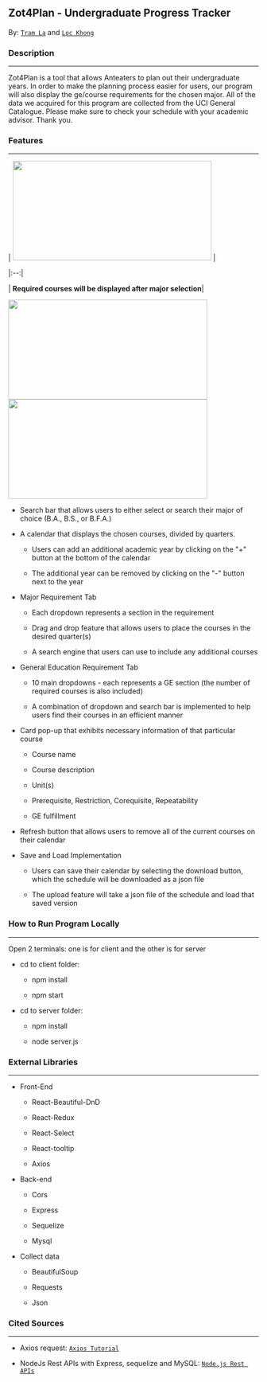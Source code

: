 ## **Zot4Plan - Undergraduate Progress Tracker**

By: [`Tram La`](https://www.linkedin.com/in/tram-la-680417200/) and [`Loc Khong`](https://www.linkedin.com/in/lockhong/)

### **Description**

---

Zot4Plan is a tool that allows Anteaters to plan out their undergraduate years. In order to make the planning process easier for users, our program will also display the ge/course requirements for the chosen major. All of the data we acquired for this program are collected from the UCI General Catalogue. Please make sure to check your schedule with your academic advisor. Thank you.


### **Features**

---


| <img src="https://media.giphy.com/media/rGVGxC1VKgIVSUtSlA/giphy.gif" width="400" height="200" /> |

|:--:|

| <b>Required courses will be displayed after major selection</b>|

<img src="https://media.giphy.com/media/rJWU8FL63vdU6KNBHN/giphy.gif" width="400" height="200" /> 

<img src="https://media.giphy.com/media/dT5pf9N0ZV7yTfUxje/giphy.gif" width="400" height="200" />

* Search bar that allows users to either select or search their major of choice (B.A., B.S., or B.F.A.)

* A calendar that displays the chosen courses, divided by quarters.

    - Users can add an additional academic year by clicking on the "+" button at the bottom of the calendar

    - The additional year can be removed by clicking on the "-" button next to the year

* Major Requirement Tab
    
    - Each dropdown represents a section in the requirement

    - Drag and drop feature that allows users to place the courses in the desired quarter(s)

    - A search engine that users can use to include any additional courses

* General Education Requirement Tab

    - 10 main dropdowns - each represents a GE section (the number of required courses is also included)

    - A combination of dropdown and search bar is implemented to help users find their courses in an efficient manner

* Card pop-up that exhibits necessary information of that particular course

    - Course name

    - Course description

    - Unit(s)

    - Prerequisite, Restriction, Corequisite, Repeatability

    - GE fulfillment

* Refresh button that allows users to remove all of the current courses on their calendar

* Save and Load Implementation

    - Users can save their calendar by selecting the download button, which the schedule will be downloaded as a json file

    - The upload feature will take a json file of the schedule and load that saved version

### **How to Run Program Locally**

---

Open 2 terminals: one is for client and the other is for server

* cd to client folder: 

    - npm install 

    - npm start

* cd to server folder: 

    - npm install

    - node server.js

### **External Libraries**

---

* Front-End

    - React-Beautiful-DnD

    - React-Redux

    - React-Select

    - React-tooltip

    - Axios 

* Back-end

    - Cors

    - Express

    - Sequelize

    - Mysql

* Collect data

    - BeautifulSoup

    - Requests

    - Json


### **Cited Sources**

---

* Axios request: [`Axios Tutorial`](https://www.bezkoder.com/axios-request/)

* NodeJs Rest APIs with Express, sequelize and MySQL: [`Node.js Rest APIs`](https://www.bezkoder.com/node-js-express-sequelize-mysql/#Test_the_APIs)
